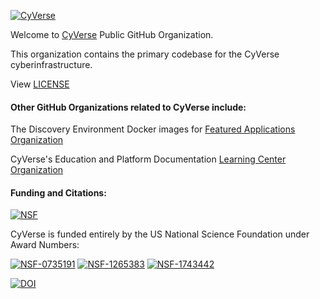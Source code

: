 [![CyVerse](https://cyverse.org/sites/default/files/cyverse_logo_1_0.png)](https://cyverse.org)

Welcome to [CyVerse](https://cyverse.org) Public GitHub Organization.

This organization contains the primary codebase for the CyVerse cyberinfrastructure.

View [LICENSE](./LICENSE)

#### Other GitHub Organizations related to CyVerse include:

The Discovery Environment Docker images for [Featured Applications Organization](https://github.com/cyverse-vice)

CyVerse's Education and Platform Documentation [Learning Center Organization](https://github.com/cyverse-learning-materials)

#### Funding and Citations:

[![NSF](https://upload.wikimedia.org/wikipedia/commons/thumb/1/12/NSF.svg/240px-NSF.svg.png)](https://nsf.gov)

CyVerse is funded entirely by the US National Science Foundation under Award Numbers:

[![NSF-0735191](https://img.shields.io/badge/NSF-0735191-blue.svg)](https://www.nsf.gov/awardsearch/showAward?AWD_ID=0735191)  [![NSF-1265383](https://img.shields.io/badge/NSF-1265383-blue.svg)](https://www.nsf.gov/awardsearch/showAward?AWD_ID=1265383)  [![NSF-1743442](https://img.shields.io/badge/NSF-1743442-blue.svg)](https://www.nsf.gov/awardsearch/showAward?AWD_ID=1743442)

[![DOI](https://img.shields.io/badge/Zenodo-CyVerse%20Community-blue)](https://zenodo.org/communities/cyverse)
